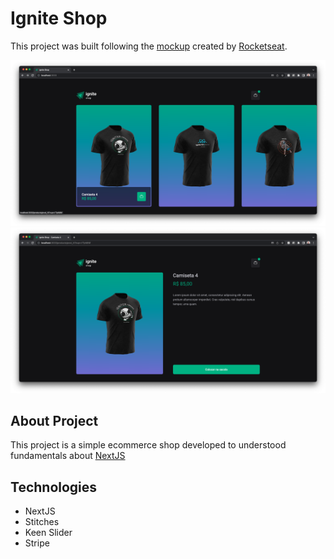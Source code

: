 # Ignite Shop

This project was built following the <a href="https://www.figma.com/file/OIJJEW24DFiJO6XLqHw2DM/Ignite-Shop/duplicate">mockup</a> created by <a href="https://github.com/rocketseat">Rocketseat</a>.

<img src="./home.png" with="1280"></img>
<img src="./product.png" with="1280"></img>

## About Project

This project is a simple ecommerce shop developed to understood fundamentals about <a href="https://nextjs.org/">NextJS</a>

## Technologies

- NextJS
- Stitches
- Keen Slider
- Stripe